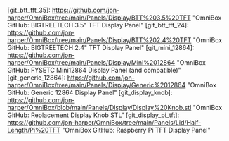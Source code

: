 <!-- OmniBox GitHub Pages -->
[git_home]:         https://github.com/jon-harper/OmniBox               "OmniBox GitHub Repository"
[git_issues]:       https://github.com/jon-harper/OmniBox/issues        "OmniBox GitHub: Issues"
[git_discussions]:  https://github.com/jon-harper/OmniBox/discussions   "OmniBox GitHub: Discussions"

<!-- 
    OmniBox GitHub Folders 
-->
<!-- /Core     -->

<!-- /Fans     -->
[git_fans]:         https://github.com/jon-harper/OmniBox/Fans          "OmniBox GitHub: Fans"

<!-- /Panels     -->
<!--      /Display -->
[git_display]:          https://github.com/jon-harper/OmniBox/tree/main/Panels/Display                      "OmniBox GitHub: Display Panels"
[git_btt_tft_35]:       https://github.com/jon-harper/OmniBox/tree/main/Panels/Display/BTT%203.5%20TFT      "OmniBox GitHub: BIGTREETECH 3.5" TFT Display Panel"
[git_btt_tft_24]:       https://github.com/jon-harper/OmniBox/tree/main/Panels/Display/BTT%202.4%20TFT      "OmniBox GitHub: BIGTREETECH 2.4" TFT Display Panel"
[git_mini_12864]:       https://github.com/jon-harper/OmniBox/tree/main/Panels/Display/Mini%2012864         "OmniBox GitHub: FYSETC Mini12864 Display Panel (and compatible)"
[git_generic_12864]:    https://github.com/jon-harper/OmniBox/tree/main/Panels/Display/Generic%2012864      "OmniBox GitHub: Generic 12864 Display Panel"
[git_display_knob]:     https://github.com/jon-harper/OmniBox/blob/main/Panels/Display/Display%20Knob.stl   "OmniBox GitHub: Replacement Display Knob STL"
[git_display_pi_tft]:   https://github.com/jon-harper/OmniBox/tree/main/Panels/Lid/Half-Length/Pi%20TFT     "OmniBox GitHub: Raspberry Pi TFT Display Panel"

<!--      /Front Panel -->
<!--      /Lid -->
[git_lid]: https://github.com/jon-harper/OmniBox/tree/main/Panels/Lid/
[git_lid_pi_tft]: https://github.com/jon-harper/OmniBox/tree/main/Panels/Lid/Half-Length/Pi%20TFT

<!--      /Rear Panel -->
[git_rear_panel]: https://github.com/jon-harper/OmniBox/tree/main/Panels/Rear%20Panel

<!-- /Trays     -->

<!--      /MCU -->
[git_mcu]: https://github.com/jon-harper/OmniBox/tree/main/Trays/MCU/
[git_btt_skr_e3]: https://github.com/jon-harper/OmniBox/tree/main/Trays/MCU/BTT%20SKR%20E3
[git_btt_skr]: https://github.com/jon-harper/OmniBox/tree/main/Trays/MCU/BTT%20SKR
[git_btt_octopus]: https://github.com/jon-harper/OmniBox/tree/main/Trays/MCU/BTT%20Octopus

<!--      /CPU -->
[git_cpu]: https://github.com/jon-harper/OmniBox/tree/main/Trays/CPU/
[git_cpu_unused]: https://github.com/jon-harper/OmniBox/tree/main/Trays/CPU/Unused%20Tray%20Cover
[git_rpi_3b_plus]: https://github.com/jon-harper/OmniBox/tree/main/Trays/CPU/Raspberry%20Pi%203B%20Plus
[git_rpi_4b]: https://github.com/jon-harper/OmniBox/tree/main/Trays/CPU/Raspberry%20Pi%204B

<!--     /Lower Bay -->

<!-- External Links -->
[bgdog]: https://www.thingiverse.com/thing:3999751 "BGDog's Stand Alone Main Control Case (Thingiverse)"
[twitter]: https://twitter.com/jonspaceharper "@jonspaceharper (Twitter)"
[reddit]: https://www.reddit.com/user/jonspaceharper/ "u/jonspaceharper (Reddit)"